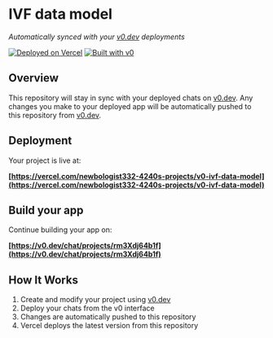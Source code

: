 # IVF data model

*Automatically synced with your [v0.dev](https://v0.dev) deployments*

[![Deployed on Vercel](https://img.shields.io/badge/Deployed%20on-Vercel-black?style=for-the-badge&logo=vercel)](https://vercel.com/newbologist332-4240s-projects/v0-ivf-data-model)
[![Built with v0](https://img.shields.io/badge/Built%20with-v0.dev-black?style=for-the-badge)](https://v0.dev/chat/projects/rm3Xdj64b1f)

## Overview

This repository will stay in sync with your deployed chats on [v0.dev](https://v0.dev).
Any changes you make to your deployed app will be automatically pushed to this repository from [v0.dev](https://v0.dev).

## Deployment

Your project is live at:

**[https://vercel.com/newbologist332-4240s-projects/v0-ivf-data-model](https://vercel.com/newbologist332-4240s-projects/v0-ivf-data-model)**

## Build your app

Continue building your app on:

**[https://v0.dev/chat/projects/rm3Xdj64b1f](https://v0.dev/chat/projects/rm3Xdj64b1f)**

## How It Works

1. Create and modify your project using [v0.dev](https://v0.dev)
2. Deploy your chats from the v0 interface
3. Changes are automatically pushed to this repository
4. Vercel deploys the latest version from this repository
